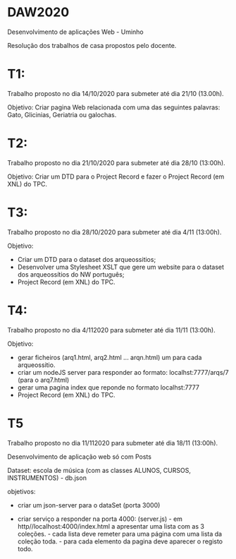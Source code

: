 # DAW2020

Desenvolvimento de aplicações Web - Uminho

Resolução dos trabalhos de casa propostos pelo docente.

# T1:
Trabalho proposto no dia 14/10/2020 para submeter até dia 21/10 (13.00h).

Objetivo: Criar pagina Web relacionada com uma das seguintes palavras: Gato, Glicinias, Geriatria ou galochas.


# T2:

Trabalho proposto no dia 21/10/2020 para submeter até dia 28/10 (13:00h).

Objetivo: Criar um DTD para o Project Record e fazer o Project Record (em XNL) do TPC.


# T3:

Trabalho proposto no dia 28/10/2020 para submeter até dia 4/11 (13:00h).

Objetivo: 
- Criar um DTD para o dataset dos arqueossitios;
- Desenvolver uma Stylesheet XSLT que gere um website para o dataset dos arqueossítios do NW português;
- Project Record (em XNL) do TPC.

# T4:

Trabalho proposto no dia 4/112020 para submeter até dia 11/11 (13:00h).

Objetivo:
- gerar ficheiros (arq1.html, arq2.html ... arqn.html) um para cada arqueossitio.
- criar um nodeJS server para responder ao formato: localhst:7777/arqs/7   (para o arq7.html)
- gerar uma pagina index que reponde no formato localhst:7777
- Project Record (em XNL) do TPC.


# T5


Trabalho proposto no dia 11/112020 para submeter até dia 18/11 (13:00h).


Desenvolvimento de aplicação web só com Posts

Dataset: escola de música (com as classes ALUNOS, CURSOS, INSTRUMENTOS) - db.json

objetivos:
 - criar um json-server para o dataSet (porta 3000)
 
 - criar serviço a responder na porta 4000: (server.js)
                - em http//localhost:4000/index.html a apresentar uma lista com as 3 coleções.
                - cada lista deve remeter para uma página com uma lista da coleção toda.
                - para cada elemento da pagina deve aparecer o registo todo.



